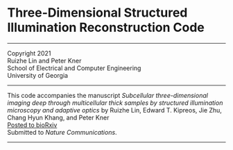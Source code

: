 # Three-Dimensional Structured Illumination Reconstruction Code
***
Copyright 2021  
Ruizhe Lin and Peter Kner  
School of Electrical and Computer Engineering  
University of Georgia
***
This code accompanies the manuscript *Subcellular three-dimensional imaging deep through multicellular 
thick samples by structured illumination microscopy and adaptive optics* by 
Ruizhe Lin, Edward T. Kipreos, Jie Zhu, Chang Hyun Khang, and Peter Kner  
[Posted to bioRxiv](https://www.biorxiv.org/content/10.1101/2020.04.15.043026v1)  
Submitted to *Nature Communications*.
***

